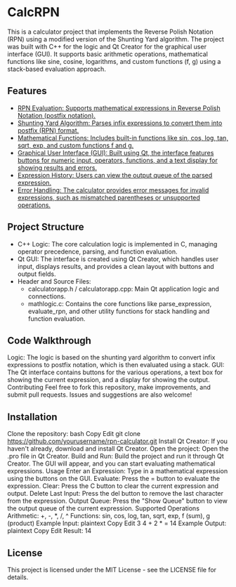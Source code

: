 # CalcRPN

This is a calculator project that implements the Reverse Polish Notation (RPN) using a modified version of the Shunting Yard algorithm. The project was built with C++ for the logic and Qt Creator for the graphical user interface (GUI). It supports basic arithmetic operations, mathematical functions like sine, cosine, logarithms, and custom functions (f, g) using a stack-based evaluation approach.

## Features
- <ins>RPN Evaluation:<ins> Supports mathematical expressions in Reverse Polish Notation (postfix notation).
- <ins>Shunting Yard Algorithm:<ins> Parses infix expressions to convert them into postfix (RPN) format.
- <ins>Mathematical Functions:<ins> Includes built-in functions like sin, cos, log, tan, sqrt, exp, and custom functions f and g.
- <ins>Graphical User Interface (GUI):<ins> Built using Qt, the interface features buttons for numeric input, operators, functions, and a text display for showing results and errors.
- <ins>Expression History:<ins> Users can view the output queue of the parsed expression.
- <ins>Error Handling:<ins> The calculator provides error messages for invalid expressions, such as mismatched parentheses or unsupported operations.

## Project Structure
- C++ Logic: The core calculation logic is implemented in C, managing operator precedence, parsing, and function evaluation.
- Qt GUI: The interface is created using Qt Creator, which handles user input, displays results, and provides a clean layout with buttons and output fields.
- Header and Source Files:
    - calculatorapp.h / calculatorapp.cpp: Main Qt application logic and connections.
    - mathlogic.c: Contains the core functions like parse_expression, evaluate_rpn, and other utility functions for stack handling and function evaluation.
## Code Walkthrough
Logic: The logic is based on the shunting yard algorithm to convert infix expressions to postfix notation, which is then evaluated using a stack.
GUI: The Qt interface contains buttons for the various operations, a text box for showing the current expression, and a display for showing the output.
Contributing
Feel free to fork this repository, make improvements, and submit pull requests. Issues and suggestions are also welcome!

## Installation
Clone the repository:
bash
Copy
Edit
git clone https://github.com/yourusername/rpn-calculator.git
Install Qt Creator: If you haven't already, download and install Qt Creator.
Open the project: Open the .pro file in Qt Creator.
Build and Run: Build the project and run it through Qt Creator. The GUI will appear, and you can start evaluating mathematical expressions.
Usage
Enter an Expression: Type in a mathematical expression using the buttons on the GUI.
Evaluate: Press the = button to evaluate the expression.
Clear: Press the C button to clear the current expression and output.
Delete Last Input: Press the del button to remove the last character from the expression.
Output Queue: Press the "Show Queue" button to view the output queue of the current expression.
Supported Operations
Arithmetic: +, -, *, /, ^
Functions: sin, cos, log, tan, sqrt, exp, f (sum), g (product)
Example Input:
plaintext
Copy
Edit
3 4 + 2 * = 14
Example Output:
plaintext
Copy
Edit
Result: 14


## License
This project is licensed under the MIT License - see the LICENSE file for details.
